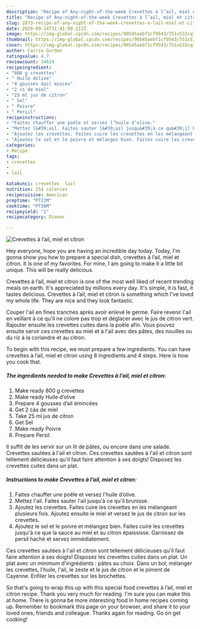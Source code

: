 ```yaml
---
description: "Recipe of Any-night-of-the-week Crevettes à l’ail, miel et citron"
title: "Recipe of Any-night-of-the-week Crevettes à l’ail, miel et citron"
slug: 2873-recipe-of-any-night-of-the-week-crevettes-a-lail-miel-et-citron
date: 2020-09-14T11:41:09.212Z
image: https://img-global.cpcdn.com/recipes/90545aebf1cf9543/751x532cq70/crevettes-a-lail-miel-et-citron-photo-principale-de-la-recette.jpg
thumbnail: https://img-global.cpcdn.com/recipes/90545aebf1cf9543/751x532cq70/crevettes-a-lail-miel-et-citron-photo-principale-de-la-recette.jpg
cover: https://img-global.cpcdn.com/recipes/90545aebf1cf9543/751x532cq70/crevettes-a-lail-miel-et-citron-photo-principale-de-la-recette.jpg
author: Carrie Gordon
ratingvalue: 4.7
reviewcount: 14614
recipeingredient:
- "800 g crevettes"
- " Huile dolive"
- "4 gousses dail minces"
- "2 cs de miel"
- "25 ml jus de citron"
- " Sel"
- " Poivre"
- " Persil"
recipeinstructions:
- "Faites chauffer une poêle et versez l’huile d’olive."
- "Mettez l&#39;ail. Faites sauter l&#39;ail jusqu&#39;à ce qu&#39;il brunisse."
- "Ajoutez les crevettes. Faites cuire les crevettes en les mélangeant plusieurs fois. Ajoutez ensuite le miel et versez le jus de citron sur les crevettes."
- "Ajoutez le sel et le poivre et mélangez bien. Faites cuire les crevettes jusqu&#39;à ce que la sauce au miel et au citron épaississe. Garnissez de persil haché et servez immédiatement."
categories:
- Recipe
tags:
- crevettes
- 
- lail

katakunci: crevettes  lail 
nutrition: 254 calories
recipecuisine: American
preptime: "PT22M"
cooktime: "PT38M"
recipeyield: "1"
recipecategory: Dinner

---
```



![Crevettes à l’ail, miel et citron](https://img-global.cpcdn.com/recipes/90545aebf1cf9543/751x532cq70/crevettes-a-lail-miel-et-citron-photo-principale-de-la-recette.jpg)

Hey everyone, hope you are having an incredible day today. Today, I'm gonna show you how to prepare a special dish, crevettes à l’ail, miel et citron. It is one of my favorites. For mine, I am going to make it a little bit unique. This will be really delicious.

Crevettes à l’ail, miel et citron is one of the most well liked of recent trending meals on earth. It's appreciated by millions every day. It's simple, it is fast, it tastes delicious. Crevettes à l’ail, miel et citron is something which I've loved my whole life. They are nice and they look fantastic.

Couper l&#39;ail en fines tranches après avoir enlevé le germe. Faire revenir l&#39;ail en veillant à ce qu&#39;il ne colore pas trop et déglacer avec le jus de citron vert. Rajouter ensuite les crevettes cuites dans la poêle afin. Vous pouvez ensuite servir ces crevettes au miel et à l&#39;ail avec des pâtes, des nouilles ou du riz à la coriandre et au citron.


To begin with this recipe, we must prepare a few ingredients. You can have crevettes à l’ail, miel et citron using 8 ingredients and 4 steps. Here is how you cook that.

<!--inarticleads1-->

##### The ingredients needed to make Crevettes à l’ail, miel et citron:

1. Make ready 800 g crevettes
1. Make ready  Huile d’olive
1. Prepare 4 gousses d’ail émincées
1. Get 2 càs de miel
1. Take 25 ml jus de citron
1. Get  Sel
1. Make ready  Poivre
1. Prepare  Persil


Il suffit de les servir sur un lit de pâtes, ou encore dans une salade. Crevettes sautées à l&#39;ail et citron. Ces crevettes sautées à l&#39;ail et citron sont tellement délicieuses qu&#39;il faut faire attention à ses doigts! Disposez les crevettes cuites dans un plat. 

<!--inarticleads2-->

##### Instructions to make Crevettes à l’ail, miel et citron:

1. Faites chauffer une poêle et versez l’huile d’olive.
1. Mettez l&#39;ail. Faites sauter l&#39;ail jusqu&#39;à ce qu&#39;il brunisse.
1. Ajoutez les crevettes. Faites cuire les crevettes en les mélangeant plusieurs fois. Ajoutez ensuite le miel et versez le jus de citron sur les crevettes.
1. Ajoutez le sel et le poivre et mélangez bien. Faites cuire les crevettes jusqu&#39;à ce que la sauce au miel et au citron épaississe. Garnissez de persil haché et servez immédiatement.


Ces crevettes sautées à l&#39;ail et citron sont tellement délicieuses qu&#39;il faut faire attention à ses doigts! Disposez les crevettes cuites dans un plat. Un plat avec un minimum d&#39;ingrédients : pâtes au choix. Dans un bol, mélanger les crevettes, l&#39;huile, l&#39;ail, le zeste et le jus de citron et le piment de Cayenne. Enfiler les crevettes sur les brochettes. 

So that's going to wrap this up with this special food crevettes à l’ail, miel et citron recipe. Thank you very much for reading. I'm sure you can make this at home. There is gonna be more interesting food in home recipes coming up. Remember to bookmark this page on your browser, and share it to your loved ones, friends and colleague. Thanks again for reading. Go on get cooking!
